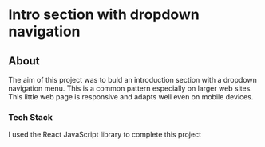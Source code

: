 # Intro section with dropdown navigation

## About

The aim of this project was to buld an introduction section with a dropdown navigation menu. This is a common pattern especially on larger web sites. This little web page is responsive and adapts well even on mobile devices.

### Tech Stack

I used the React JavaScript library to complete this project

